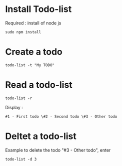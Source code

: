 # Install Todo-list
Required : install of node js

`sudo npm install`

# Create a todo
`todo-list -t "My TODO"`

# Read a todo-list
`todo-list -r`

Display : 

`#1 - First todo
\#2 - Second todo
\#3 - Other todo`

# Deltet a todo-list
Example to delete the todo "#3 - Other todo", enter

`todo-list -d 3`
